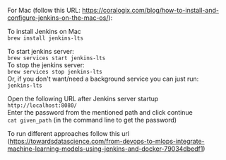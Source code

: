 For Mac (follow this URL: https://coralogix.com/blog/how-to-install-and-configure-jenkins-on-the-mac-os/):

To install Jenkins on Mac<br>
```brew install jenkins-lts```

To start jenkins server:<br>
```brew services start jenkins-lts``` <br>
To stop the jenkins server:<br>
```brew services stop jenkins-lts``` <br>
Or, if you don't want/need a background service you can just run:<br>
```jenkins-lts```<br>

Open the following URL after Jenkins server startup<br>
```http://localhost:8080/```<br>
Enter the password from the mentioned path and click continue<br>
```cat given_path``` (in the command line to get the password) <br>

To run different approaches follow this url  
(https://towardsdatascience.com/from-devops-to-mlops-integrate-machine-learning-models-using-jenkins-and-docker-79034dbedf1)





